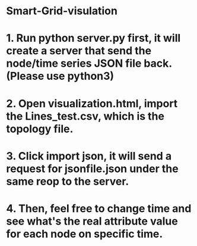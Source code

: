 # Smart-Grid-visulation
# 1. Run python server.py first, it will create a server that send the node/time series JSON file back.(Please use python3)
# 2. Open visualization.html, import the Lines_test.csv, which is the topology file.
# 3. Click import json, it will send a request for jsonfile.json under the same reop to the server.
# 4. Then, feel free to change time and see what's the real attribute value for each node on specific time.
